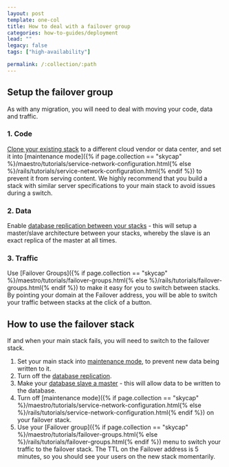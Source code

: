 ```yaml
---
layout: post
template: one-col
title: How to deal with a failover group
categories: how-to-guides/deployment
lead: ""
legacy: false
tags: ["high-availability"]

permalink: /:collection/:path
---
```


## Setup the failover group

As with any migration, you will need to deal with moving your code, data and traffic. 


### 1. Code

[Clone your existing stack](/rails/concepts/stack-definition.html) to a different cloud vendor or data center, and set it into [maintenance mode]({% if page.collection == "skycap" %}/maestro/tutorials/service-network-configuration.html{% else %}/rails/tutorials/service-network-configuration.html{% endif %}) to prevent it from serving content. We highly recommend that you build a stack with similar server specifications to your main stack to avoid issues during a switch. 


### 2. Data

Enable [database replication between your stacks](/rails/tutorials/database-replication.html) - this will setup a master/slave architecture between your stacks, whereby the slave is an exact replica of the master at all times. 


### 3. Traffic

Use [Failover Groups]({% if page.collection == "skycap" %}/maestro/tutorials/failover-groups.html{% else %}/rails/tutorials/failover-groups.html{% endif %}) to make it easy for you to switch between stacks. By pointing your domain at the Failover address, you will be able to switch your traffic between stacks at the click of a button.


## How to use the failover stack

If and when your main stack fails, you will need to switch to the failover stack.

1.  Set your main stack into [maintenance mode](/rails/tutorials/service-network-configuration.html), to prevent new data being written to it.
2.  Turn off the [database replication](/rails/tutorials/database-replication.html).
3.  Make your [database slave a master](/rails/references/shells/toolbelt.html#slave-promotion-to-standalone-master) - this will allow data to be written to the database.
4.  Turn off [maintenance mode]({% if page.collection == "skycap" %}/maestro/tutorials/service-network-configuration.html{% else %}/rails/tutorials/service-network-configuration.html{% endif %}) on your failover stack.
5.  Use your [Failover group]({% if page.collection == "skycap" %}/maestro/tutorials/failover-groups.html{% else %}/rails/tutorials/failover-groups.html{% endif %}) menu to switch your traffic to the failover stack. The TTL on the Failover address is 5 minutes, so you should see your users on the new stack momentarily.


